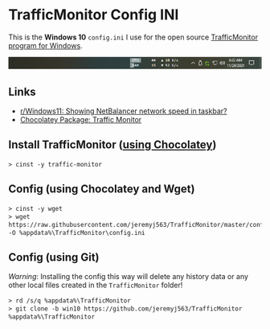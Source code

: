 # TrafficMonitor Config INI
This is the **Windows 10** `config.ini` I use for the open source [TrafficMonitor program for Windows](https://github.com/zhongyang219/TrafficMonitor).

![traffic-monitor-example](example.png "example")

## Links
- [r/Windows11: Showing NetBalancer network speed in taskbar?](https://www.reddit.com/r/Windows11/comments/p7v07m/showing_netbalancer_network_speed_in_taskbar/)
- [Chocolatey Package: Traffic Monitor](https://community.chocolatey.org/packages/traffic-monitor)

## Install TrafficMonitor ([using Chocolatey](https://chocolatey.org/install#individual))
```
> cinst -y traffic-monitor
```

## Config (using Chocolatey and Wget)
```
> cinst -y wget
> wget https://raw.githubusercontent.com/jeremyj563/TrafficMonitor/master/config.ini -O %appdata%\TrafficMonitor\config.ini
```

## Config (using Git)
*Warning*: Installing the config this way will delete any history data or any other local files created in the `TrafficMonitor` folder!
```
> rd /s/q %appdata%\TrafficMonitor
> git clone -b win10 https://github.com/jeremyj563/TrafficMonitor %appdata%\TrafficMonitor
```

